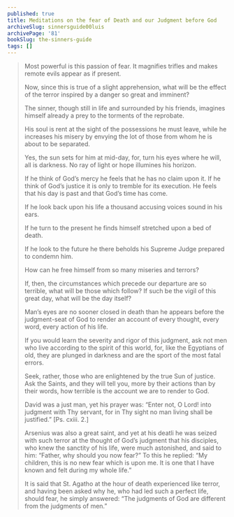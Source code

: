 ```yaml
---
published: true
title: Meditations on the fear of Death and our Judgment before God
archiveSlug: sinnersguide00luis
archivePage: '81'
bookSlug: the-sinners-guide
tags: []
---
```


> Most powerful is this passion of fear. It magnifies trifles and makes remote evils appear as if present.
>
> Now, since this is true of a slight apprehension, what will be the effect of the terror inspired by a danger so great and imminent?
>
> The sinner, though still in life and surrounded by his friends, imagines himself already a prey to the torments of the reprobate.
>
> His soul is rent at the sight of the possessions he must leave, while he increases his misery by envying the lot of those from whom he is about to be separated.
>
> Yes, the sun sets for him at mid-day, for, turn his eyes where he will, all is darkness. No ray of light or hope illumines his horizon.
>
> If he think of God’s mercy he feels that he has no claim upon it. If he think of God’s justice it is only to tremble for its execution. He feels that his day is past and that God’s time has come.
>
> If he look back upon his life a thousand accusing voices sound in his ears.
>
> If he turn to the present he finds himself stretched upon a bed of death.
>
> If he look to the future he there beholds his Supreme Judge prepared to condemn him.
>
> How can he free himself from so many miseries and terrors?
>
> If, then, the circumstances which precede our departure are so terrible, what will be those which follow? If such be the vigil of this great day, what will be the day itself?
>
> Man’s eyes are no sooner closed in death than he appears before the judgment-seat of God to render an account of every thought, every word, every action of his life.
>
> If you would learn the severity and rigor of this judgment, ask not men who live according to the spirit of this world, for, like the Egyptians of old, they are plunged in darkness and are the sport of the most fatal errors.
>
> Seek, rather, those who are enlightened by the true Sun of justice. Ask the Saints, and they will tell you, more by their actions than by their words, how terrible is the account we are to render to God.
>
> David was a just man, yet his prayer was: “Enter not, O Lord! into judgment with Thy servant, for in Thy sight no man living shall be justified.” [Ps. cxiii. 2.]
>
> Arsenius was also a great saint, and yet at his deatli he was seized with such terror at the thought of God’s judgment that his disciples, who knew the sanctity of his life, were much astonished, and said to him: “Father, why should you now fear?” To this he replied: “My children, this is no new fear which is upon me. It is one that I have known and felt during my whole life.”
>
> It is said that St. Agatho at the hour of death experienced like terror, and having been asked why he, who had led such a perfect life, should fear, he simply answered: “The judgments of God are different from the judgments of men.”
